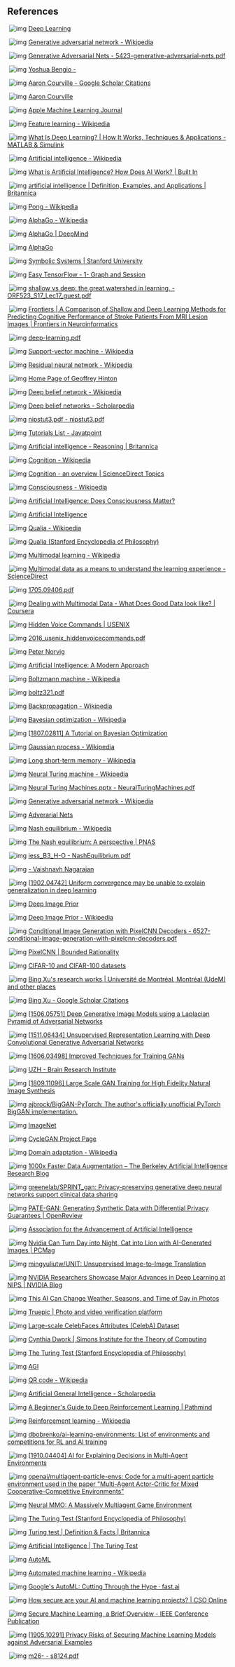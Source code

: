 ## References



​        ![img](assets/links-to-references/favicons-1587320180248.png)        [Deep Learning](https://www.deeplearningbook.org/)      

​        ![img](assets/links-to-references/favicons-1587320180255.png)        [Generative adversarial network - Wikipedia](https://en.wikipedia.org/wiki/Generative_adversarial_network)      

​        ![img](assets/links-to-references/favicons-1587320180259.png)        [Generative Adversarial Nets - 5423-generative-adversarial-nets.pdf](https://papers.nips.cc/paper/5423-generative-adversarial-nets.pdf)      

​        ![img](assets/links-to-references/favicons-1587320180265.png)        [Yoshua Bengio -](https://yoshuabengio.org/)      

​        ![img](assets/links-to-references/favicons-1587320180272.png)        [Aaron Courville - Google Scholar Citations](https://scholar.google.com/citations?user=km6CP8cAAAAJ&hl=en)      

​        ![img](assets/links-to-references/favicons-1587320180276.png)        [Aaron Courville](https://aaroncourville.wordpress.com/)      

​        ![img](assets/links-to-references/favicons-1587320180301.png)        [Apple Machine Learning Journal](https://machinelearning.apple.com/)      

​        ![img](https://www.google.com/s2/favicons?domain=en.wikipedia.org)        [Feature learning - Wikipedia](https://en.wikipedia.org/wiki/Feature_learning)      

​        ![img](assets/links-to-references/favicons-1587320180305.png)        [What Is Deep Learning? | How It Works, Techniques & Applications - MATLAB & Simulink](https://www.mathworks.com/discovery/deep-learning.html)      

​        ![img](https://www.google.com/s2/favicons?domain=en.wikipedia.org)        [Artificial intelligence - Wikipedia](https://en.wikipedia.org/wiki/Artificial_intelligence)      

​        ![img](assets/links-to-references/favicons-1587320180319.png)        [What is Artificial Intelligence? How Does AI Work? | Built In](https://builtin.com/artificial-intelligence)      

​        ![img](assets/links-to-references/favicons-1587320180331.png)        [artificial intelligence | Definition, Examples, and Applications | Britannica](https://www.britannica.com/technology/artificial-intelligence)      

​        ![img](https://www.google.com/s2/favicons?domain=en.wikipedia.org)        [Pong - Wikipedia](https://en.wikipedia.org/wiki/Pong)      

​        ![img](https://www.google.com/s2/favicons?domain=en.wikipedia.org)        [AlphaGo - Wikipedia](https://en.wikipedia.org/wiki/AlphaGo)      

​        ![img](assets/links-to-references/favicons-1587320180350.png)        [AlphaGo | DeepMind](https://deepmind.com/research/case-studies/alphago-the-story-so-far)      

​        ![img](assets/links-to-references/favicons-1587320180366.png)        [AlphaGo](https://www.alphagomovie.com/)      

​        ![img](assets/links-to-references/favicons-1587320180366.png)        [Symbolic Systems | Stanford University](https://exploredegrees.stanford.edu/schoolofhumanitiesandsciences/symbolicsystems/)      

​        ![img](assets/links-to-references/favicons-1587320180367.png)        [Easy TensorFlow - 1- Graph and Session](https://www.easy-tensorflow.com/tf-tutorials/basics/graph-and-session)      

​        ![img](assets/links-to-references/favicons-1587320180367.png)        [shallow vs deep: the great watershed in learning. - ORF523_S17_Lec17_guest.pdf](http://www.princeton.edu/~aaa/Public/Teaching/ORF523/S17/ORF523_S17_Lec17_guest.pdf)      

​        ![img](assets/links-to-references/favicons-1587320180379.png)        [Frontiers  | A Comparison of Shallow and Deep Learning Methods for Predicting  Cognitive Performance of Stroke Patients From MRI Lesion Images |  Frontiers in Neuroinformatics](https://www.frontiersin.org/articles/10.3389/fninf.2019.00053/full)      

​        ![img](assets/links-to-references/favicons-1587320180394.png)        [deep-learning.pdf](http://www.cnbc.cmu.edu/~plaut/IntroPDP/slides/deep-learning.pdf)      

​        ![img](https://www.google.com/s2/favicons?domain=en.wikipedia.org)        [Support-vector machine - Wikipedia](https://en.wikipedia.org/wiki/Support-vector_machine)      

​        ![img](https://www.google.com/s2/favicons?domain=en.wikipedia.org)        [Residual neural network - Wikipedia](https://en.wikipedia.org/wiki/Residual_neural_network)      

​        ![img](assets/links-to-references/favicons-1587320180396.png)        [Home Page of Geoffrey Hinton](https://www.cs.toronto.edu/~hinton/)      

​        ![img](https://www.google.com/s2/favicons?domain=en.wikipedia.org)        [Deep belief network - Wikipedia](https://en.wikipedia.org/wiki/Deep_belief_network)      

​        ![img](assets/links-to-references/favicons-1587320180404.png)        [Deep belief networks - Scholarpedia](http://www.scholarpedia.org/article/Deep_belief_networks)      

​        ![img](https://www.google.com/s2/favicons?domain=www.cs.toronto.edu)        [nipstut3.pdf - nipstut3.pdf](https://www.cs.toronto.edu/~hinton/nipstutorial/nipstut3.pdf)      

​        ![img](assets/links-to-references/favicons-1587320180424.png)        [Tutorials List - Javatpoint](https://www.javatpoint.com/)      

​        ![img](https://www.google.com/s2/favicons?domain=www.britannica.com)        [Artificial intelligence - Reasoning | Britannica](https://www.britannica.com/technology/artificial-intelligence/Reasoning)      

​        ![img](https://www.google.com/s2/favicons?domain=en.wikipedia.org)        [Cognition - Wikipedia](https://en.wikipedia.org/wiki/Cognition)      

​        ![img](assets/links-to-references/favicons-1587320180434.png)        [Cognition - an overview | ScienceDirect Topics](https://www.sciencedirect.com/topics/medicine-and-dentistry/cognition)      

​        ![img](https://www.google.com/s2/favicons?domain=en.wikipedia.org)        [Consciousness - Wikipedia](https://en.wikipedia.org/wiki/Consciousness)      

​        ![img](assets/links-to-references/favicons-1587320180453.png)        [Artificial Intelligence: Does Consciousness Matter?](https://www.ncbi.nlm.nih.gov/pmc/articles/PMC6614488/)      

​        ![img](assets/links-to-references/favicons-1587320180454.png)        [Artificial Intelligence](http://www2.psych.utoronto.ca/users/reingold/courses/ai/consciousness.html)      

​        ![img](https://www.google.com/s2/favicons?domain=en.wikipedia.org)        [Qualia - Wikipedia](https://en.wikipedia.org/wiki/Qualia)      

​        ![img](assets/links-to-references/favicons-1587320180463.png)        [Qualia (Stanford Encyclopedia of Philosophy)](https://plato.stanford.edu/entries/qualia/)      

​        ![img](https://www.google.com/s2/favicons?domain=en.wikipedia.org)        [Multimodal learning - Wikipedia](https://en.wikipedia.org/wiki/Multimodal_learning)      

​        ![img](https://www.google.com/s2/favicons?domain=www.sciencedirect.com)        [Multimodal data as a means to understand the learning experience - ScienceDirect](https://www.sciencedirect.com/science/article/pii/S0268401218312751)      

​        ![img](assets/links-to-references/favicons-1587320180469.png)        [1705.09406.pdf](https://arxiv.org/pdf/1705.09406.pdf)      

​        ![img](assets/links-to-references/favicons-1587320180483.png)        [Dealing with Multimodal Data - What Does Good Data look like? | Coursera](https://www.coursera.org/lecture/data-machine-learning/dealing-with-multimodal-data-0u3Qh)      

​        ![img](assets/links-to-references/favicons-1587320180483.png)        [Hidden Voice Commands | USENIX](https://www.usenix.org/conference/usenixsecurity16/technical-sessions/presentation/carlini)      

​        ![img](assets/links-to-references/favicons-1587320180494.png)        [2016_usenix_hiddenvoicecommands.pdf](https://nicholas.carlini.com/papers/2016_usenix_hiddenvoicecommands.pdf)      

​        ![img](assets/links-to-references/favicons-1587320180497.png)        [Peter Norvig](https://norvig.com/)      

​        ![img](assets/links-to-references/favicons-1587320180498.png)        [Artificial Intelligence: A Modern Approach](http://aima.cs.berkeley.edu/)      

​        ![img](https://www.google.com/s2/favicons?domain=en.wikipedia.org)        [Boltzmann machine - Wikipedia](https://en.wikipedia.org/wiki/Boltzmann_machine)      

​        ![img](https://www.google.com/s2/favicons?domain=www.cs.toronto.edu)        [boltz321.pdf](https://www.cs.toronto.edu/~hinton/csc321/readings/boltz321.pdf)      

​        ![img](https://www.google.com/s2/favicons?domain=en.wikipedia.org)        [Backpropagation - Wikipedia](https://en.wikipedia.org/wiki/Backpropagation)      

​        ![img](https://www.google.com/s2/favicons?domain=en.wikipedia.org)        [Bayesian optimization - Wikipedia](https://en.wikipedia.org/wiki/Bayesian_optimization)      

​        ![img](https://www.google.com/s2/favicons?domain=arxiv.org)        [[1807.02811\] A Tutorial on Bayesian Optimization](https://arxiv.org/abs/1807.02811)      

​        ![img](https://www.google.com/s2/favicons?domain=en.wikipedia.org)        [Gaussian process - Wikipedia](https://en.wikipedia.org/wiki/Gaussian_process)      

​        ![img](https://www.google.com/s2/favicons?domain=en.wikipedia.org)        [Long short-term memory - Wikipedia](https://en.wikipedia.org/wiki/Long_short-term_memory)      

​        ![img](https://www.google.com/s2/favicons?domain=en.wikipedia.org)        [Neural Turing machine - Wikipedia](https://en.wikipedia.org/wiki/Neural_Turing_machine)      

​        ![img](assets/links-to-references/favicons-1587320180540.png)        [Neural Turing Machines.pptx - NeuralTuringMachines.pdf](http://www.robots.ox.ac.uk/~tvg/publications/talks/NeuralTuringMachines.pdf)      

​        ![img](https://www.google.com/s2/favicons?domain=en.wikipedia.org)        [Generative adversarial network - Wikipedia](https://en.wikipedia.org/wiki/Generative_adversarial_network)      

​        ![img](assets/links-to-references/favicons-1587320180547.png)        [Adverarial Nets](https://cs.stanford.edu/people/karpathy/gan/)      

​        ![img](https://www.google.com/s2/favicons?domain=en.wikipedia.org)        [Nash equilibrium - Wikipedia](https://en.wikipedia.org/wiki/Nash_equilibrium)      

​        ![img](assets/links-to-references/favicons-1587320180559.png)        [The Nash equilibrium: A perspective | PNAS](https://www.pnas.org/content/101/12/3999)      

​        ![img](assets/links-to-references/favicons-1587320180563.png)        [iess_B3_H-O - NashEquilibrium.pdf](http://www.columbia.edu/~rs328/NashEquilibrium.pdf)      

​        ![img](assets/links-to-references/favicons-1587320180568.png)        [- Vaishnavh Nagarajan](https://www.cs.cmu.edu/~vaishnan/home/index.html)      

​        ![img](https://www.google.com/s2/favicons?domain=arxiv.org)        [[1902.04742\] Uniform convergence may be unable to explain generalization in deep learning](https://arxiv.org/abs/1902.04742)      

​        ![img](assets/links-to-references/favicons-1587320180579.png)        [Deep Image Prior](https://dmitryulyanov.github.io/deep_image_prior)      

​        ![img](https://www.google.com/s2/favicons?domain=en.wikipedia.org)        [Deep Image Prior - Wikipedia](https://en.wikipedia.org/wiki/Deep_Image_Prior)      

​        ![img](https://www.google.com/s2/favicons?domain=papers.nips.cc)        [Conditional Image Generation with PixelCNN Decoders - 6527-conditional-image-generation-with-pixelcnn-decoders.pdf](https://papers.nips.cc/paper/6527-conditional-image-generation-with-pixelcnn-decoders.pdf)      

​        ![img](assets/links-to-references/favicons-1587320180597.png)        [PixelCNN | Bounded Rationality](http://bjlkeng.github.io/posts/pixelcnn/)      

​        ![img](https://www.google.com/s2/favicons?domain=www.cs.toronto.edu)        [CIFAR-10 and CIFAR-100 datasets](https://www.cs.toronto.edu/~kriz/cifar.html)      

​        ![img](assets/links-to-references/favicons-1587320180607.png)        [Bing Xu's research works | Université de Montréal, Montréal (UdeM) and other places](https://www.researchgate.net/scientific-contributions/2009213940_Bing_Xu)      

​        ![img](https://www.google.com/s2/favicons?domain=scholar.google.com)        [Bing Xu - Google Scholar Citations](https://scholar.google.com/citations?user=nHh9PSsAAAAJ&hl=en)      

​        ![img](https://www.google.com/s2/favicons?domain=arxiv.org)        [[1506.05751\] Deep Generative Image Models using a Laplacian Pyramid of Adversarial Networks](https://arxiv.org/abs/1506.05751)      

​        ![img](https://www.google.com/s2/favicons?domain=arxiv.org)        [[1511.06434\] Unsupervised Representation Learning with Deep Convolutional Generative Adversarial Networks](https://arxiv.org/abs/1511.06434)      

​        ![img](https://www.google.com/s2/favicons?domain=arxiv.org)        [[1606.03498\] Improved Techniques for Training GANs](https://arxiv.org/abs/1606.03498)      

​        ![img](assets/links-to-references/favicons-1587320180634.png)        [UZH - Brain Research Institute](https://www.hifo.uzh.ch/en.html)      

​        ![img](https://www.google.com/s2/favicons?domain=arxiv.org)        [[1809.11096\] Large Scale GAN Training for High Fidelity Natural Image Synthesis](https://arxiv.org/abs/1809.11096)      

​        ![img](assets/links-to-references/favicons-1587320180643.png)        [ajbrock/BigGAN-PyTorch: The author's officially unofficial PyTorch BigGAN implementation.](https://github.com/ajbrock/BigGAN-PyTorch)      

​        ![img](assets/links-to-references/favicons-1587320180649.png)        [ImageNet](http://www.image-net.org/)      

​        ![img](assets/links-to-references/favicons-1587320180655.png)        [CycleGAN Project Page](https://junyanz.github.io/CycleGAN/)      

​        ![img](https://www.google.com/s2/favicons?domain=en.wikipedia.org)        [Domain adaptation - Wikipedia](https://en.wikipedia.org/wiki/Domain_adaptation)      

​        ![img](assets/links-to-references/favicons-1587320180666.png)        [1000x Faster Data Augmentation – The Berkeley Artificial Intelligence Research Blog](https://bair.berkeley.edu/blog/2019/06/07/data_aug/)      

​        ![img](https://www.google.com/s2/favicons?domain=github.com)        [greenelab/SPRINT_gan: Privacy-preserving generative deep neural networks support clinical data sharing](https://github.com/greenelab/SPRINT_gan)      

​        ![img](assets/links-to-references/favicons-1587320180676.png)        [PATE-GAN: Generating Synthetic Data with Differential Privacy Guarantees | OpenReview](https://openreview.net/forum?id=S1zk9iRqF7)      

​        ![img](assets/links-to-references/favicons-1587320180682.png)        [Association for the Advancement of Artificial Intelligence](https://www.aaai.org/)      

​        ![img](assets/links-to-references/favicons-1587320180686.png)        [Nvidia Can Turn Day into Night, Cat into Lion with AI-Generated Images | PCMag](https://www.pcmag.com/news/nvidia-can-turn-day-into-night-cat-into-lion-with-ai-generated-images)      

​        ![img](https://www.google.com/s2/favicons?domain=github.com)        [mingyuliutw/UNIT: Unsupervised Image-to-Image Translation](https://github.com/mingyuliutw/unit)      

​        ![img](assets/links-to-references/favicons-1587320180698.png)        [NVIDIA Researchers Showcase Major Advances in Deep Learning at NIPS | NVIDIA Blog](https://blogs.nvidia.com/blog/2017/12/03/nvidia-research-nips/)      

​        ![img](assets/links-to-references/favicons-1587320180704.png)        [This AI Can Change Weather, Seasons, and Time of Day in Photos](https://petapixel.com/2017/12/05/ai-can-change-weather-seasons-time-day-photos/)      

​        ![img](assets/links-to-references/favicons-1587320180708.png)        [Truepic | Photo and video verification platform](https://truepic.com/)      

​        ![img](assets/links-to-references/favicons-1587320180715.png)        [Large-scale CelebFaces Attributes (CelebA) Dataset](http://mmlab.ie.cuhk.edu.hk/projects/CelebA.html)      

​        ![img](assets/links-to-references/favicons-1587320180720.png)        [Cynthia Dwork | Simons Institute for the Theory of Computing](https://simons.berkeley.edu/people/cynthia-dwork)      

​        ![img](https://www.google.com/s2/favicons?domain=plato.stanford.edu)        [The Turing Test (Stanford Encyclopedia of Philosophy)](https://plato.stanford.edu/entries/turing-test/)      

​        ![img](assets/links-to-references/favicons-1587320180736.png)        [AGI](http://www.agi-society.org/)      

​        ![img](https://www.google.com/s2/favicons?domain=en.wikipedia.org)        [QR code - Wikipedia](https://en.wikipedia.org/wiki/QR_code)      

​        ![img](https://www.google.com/s2/favicons?domain=www.scholarpedia.org)        [Artificial General Intelligence - Scholarpedia](http://www.scholarpedia.org/article/Artificial_General_Intelligence)      

​        ![img](assets/links-to-references/favicons-1587320180755.png)        [A Beginner's Guide to Deep Reinforcement Learning | Pathmind](https://pathmind.com/wiki/deep-reinforcement-learning)      

​        ![img](https://www.google.com/s2/favicons?domain=en.wikipedia.org)        [Reinforcement learning - Wikipedia](https://en.wikipedia.org/wiki/Reinforcement_learning)      

​        ![img](https://www.google.com/s2/favicons?domain=github.com)        [dbobrenko/ai-learning-environments: List of environments and competitions for RL and AI training](https://github.com/dbobrenko/ai-learning-environments)      

​        ![img](https://www.google.com/s2/favicons?domain=arxiv.org)        [[1910.04404\] AI for Explaining Decisions in Multi-Agent Environments](https://arxiv.org/abs/1910.04404)      

​        ![img](https://www.google.com/s2/favicons?domain=github.com)        [openai/multiagent-particle-envs:  Code for a multi-agent particle environment used in the paper  "Multi-Agent Actor-Critic for Mixed Cooperative-Competitive  Environments"](https://github.com/openai/multiagent-particle-envs)      

​        ![img](assets/links-to-references/favicons-1587320180783.png)        [Neural MMO: A Massively Multiagent Game Environment](https://openai.com/blog/neural-mmo/)      

​        ![img](https://www.google.com/s2/favicons?domain=plato.stanford.edu)        [The Turing Test (Stanford Encyclopedia of Philosophy)](https://plato.stanford.edu/entries/turing-test/)      

​        ![img](https://www.google.com/s2/favicons?domain=www.britannica.com)        [Turing test | Definition & Facts | Britannica](https://www.britannica.com/technology/Turing-test)      

​        ![img](https://www.google.com/s2/favicons?domain=www2.psych.utoronto.ca)        [Artificial Intelligence | The Turing Test](http://www2.psych.utoronto.ca/users/reingold/courses/ai/turing.html)      

​        ![img](assets/links-to-references/favicons-1587320180803.png)        [AutoML](https://www.automl.org/automl/)      

​        ![img](https://www.google.com/s2/favicons?domain=en.wikipedia.org)        [Automated machine learning - Wikipedia](https://en.wikipedia.org/wiki/Automated_machine_learning)      

​        ![img](assets/links-to-references/favicons-1587320180813.png)        [Google's AutoML: Cutting Through the Hype · fast.ai](https://www.fast.ai/2018/07/23/auto-ml-3/)      

​        ![img](assets/links-to-references/favicons-1587320180818.png)        [How secure are your AI and machine learning projects? | CSO Online](https://www.csoonline.com/article/3434610/how-secure-are-your-ai-and-machine-learning-projects.html)      

​        ![img](assets/links-to-references/favicons-1587320180825.png)        [Secure Machine Learning, a Brief Overview - IEEE Conference Publication](https://ieeexplore.ieee.org/document/6004498?denied=)      

​        ![img](https://www.google.com/s2/favicons?domain=arxiv.org)        [[1905.10291\] Privacy Risks of Securing Machine Learning Models against Adversarial Examples](https://arxiv.org/abs/1905.10291)      

​        ![img](assets/links-to-references/favicons-1587320180837.png)        [m26- - s8124.pdf](http://assets.press.princeton.edu/chapters/s8124.pdf)      

 